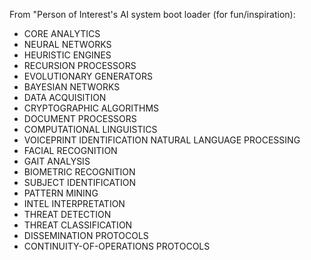 From "Person of Interest's AI system boot loader (for fun/inspiration):
- CORE ANALYTICS 
- NEURAL NETWORKS
- HEURISTIC ENGINES
- RECURSION PROCESSORS
- EVOLUTIONARY GENERATORS
- BAYESIAN NETWORKS
- DATA ACQUISITION
- CRYPTOGRAPHIC ALGORITHMS
- DOCUMENT PROCESSORS
- COMPUTATIONAL LINGUISTICS
- VOICEPRINT IDENTIFICATION	NATURAL LANGUAGE PROCESSING
- FACIAL RECOGNITION
- GAIT ANALYSIS
- BIOMETRIC RECOGNITION
- SUBJECT IDENTIFICATION
- PATTERN MINING
- INTEL INTERPRETATION
- THREAT DETECTION
- THREAT CLASSIFICATION
- DISSEMINATION PROTOCOLS
- CONTINUITY-OF-OPERATIONS PROTOCOLS
